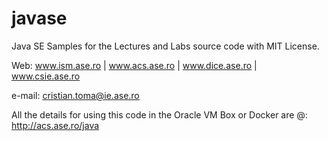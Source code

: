 # javase

Java SE Samples for the Lectures and Labs source code with MIT License.

Web: www.ism.ase.ro | www.acs.ase.ro | www.dice.ase.ro | www.csie.ase.ro

e-mail: cristian.toma@ie.ase.ro

All the details for using this code in the Oracle VM Box or Docker are @: http://acs.ase.ro/java
